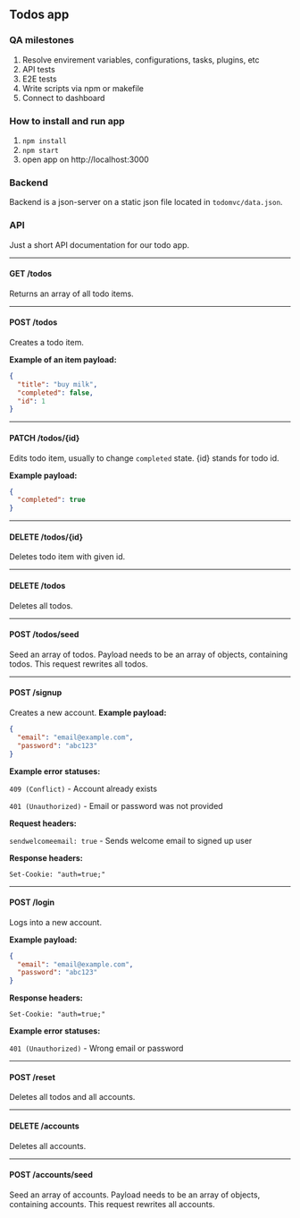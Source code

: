 ## Todos app

### QA milestones
1. Resolve envirement variables, configurations, tasks, plugins, etc
2. API tests
3. E2E tests
4. Write scripts via npm or makefile
5. Connect to dashboard

### How to install and run app
1. `npm install`
2. `npm start`
3. open app on http://localhost:3000

### Backend
Backend is a json-server on a static json file located in `todomvc/data.json`. 

### API
Just a short API documentation for our todo app.

---
#### GET /todos
Returns an array of all todo items.

---
#### POST /todos
Creates a todo item. 

**Example of an item payload:**
```json
{
  "title": "buy milk",
  "completed": false,
  "id": 1
}
```
---
#### PATCH /todos/{id}
Edits todo item, usually to change `completed` state. {id} stands for todo id.

**Example payload:**
```json
{
  "completed": true
}
```
---
#### DELETE /todos/{id}
Deletes todo item with given id.

---
#### DELETE /todos
Deletes all todos.

---
#### POST /todos/seed
Seed an array of todos. Payload needs to be an array of objects, containing todos. This request rewrites all todos.

---
#### POST /signup
Creates a new account. 
**Example payload:**
```json
{
  "email": "email@example.com",
  "password": "abc123"
}
```
**Example error statuses:**

`409 (Conflict)` - Account already exists

`401 (Unauthorized)` - Email or password was not provided

**Request headers:**

`sendwelcomeemail: true` - Sends welcome email to signed up user

**Response headers:**

`Set-Cookie: "auth=true;"`

---
#### POST /login
Logs into a new account.

**Example payload:**
```json
{
  "email": "email@example.com",
  "password": "abc123"
}
```
**Response headers:**

`Set-Cookie: "auth=true;"`

**Example error statuses:**

`401 (Unauthorized)` - Wrong email or password

---
#### POST /reset
Deletes all todos and all accounts.

---
#### DELETE /accounts
Deletes all accounts.

---
#### POST /accounts/seed
Seed an array of accounts. Payload needs to be an array of objects, containing accounts. This request rewrites all accounts.
